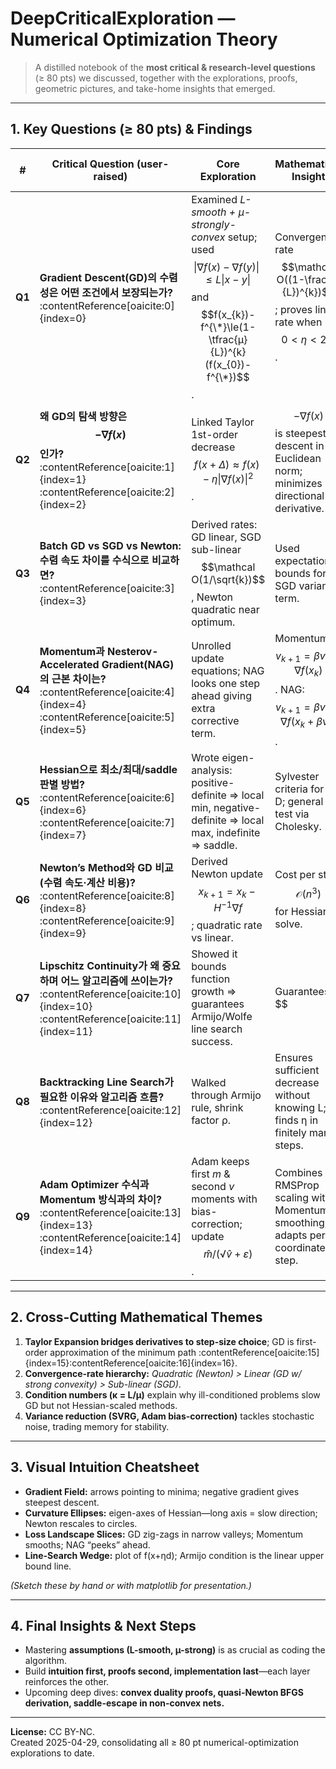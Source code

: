 # DeepCriticalExploration — Numerical Optimization Theory  

> A distilled notebook of the **most critical & research-level questions** (≥ 80 pts) we discussed, together with the explorations, proofs, geometric pictures, and take-home insights that emerged.

---

## 1. Key Questions (≥ 80 pts) & Findings  

| # | Critical Question (user-raised) | Core Exploration | Mathematical Insight | Visual / Geometric Intuition | Final Insight |
|---|---------------------------------|------------------|----------------------|------------------------------|---------------|
| **Q1** | **Gradient Descent(GD)의 수렴성은 어떤 조건에서 보장되는가?** :contentReference[oaicite:0]{index=0} | Examined *L-smooth + µ-strongly-convex* setup; used $$\|\nabla f(x)-\nabla f(y)\|\le L\|x-y\|$$ and $$f(x_{k})-f^{\*}\le(1-\tfrac{µ}{L})^{k}(f(x_{0})-f^{\*})$$. | Convergence rate $$\mathcal O((1-\frac{µ}{L})^{k})$$; proves linear rate when $$0<\eta<2/L$$. | Level-set ellipses shrink homothetically toward the minimizer. | Choice of **step-size** must respect curvature upper bound *(L)* to guarantee descent. |
| **Q2** | **왜 GD의 탐색 방향은 $$-\nabla f(x)$$ 인가?** :contentReference[oaicite:1]{index=1}&#8203;:contentReference[oaicite:2]{index=2} | Linked Taylor 1st-order decrease $$f(x+\Delta)\approx f(x)-\eta\|\nabla f(x)\|^{2}$$. | $$-\nabla f(x)$$ is steepest descent in Euclidean norm; minimizes directional derivative. | Picture the tangent plane—negative gradient points straight “downhill.” | Optimal in first-order sense; other norms give pre-conditioned directions. |
| **Q3** | **Batch GD vs SGD vs Newton: 수렴 속도 차이를 수식으로 비교하면?** :contentReference[oaicite:3]{index=3} | Derived rates: GD linear, SGD sub-linear $$\mathcal O(1/\sqrt{k})$$, Newton quadratic near optimum. | Used expectation bounds for SGD variance term. | Error curve slopes: Newton shoots vertically once close, GD slopes constant, SGD plateaus slowly. | Algorithm choice trades data pass cost vs accuracy. |
| **Q4** | **Momentum과 Nesterov-Accelerated Gradient(NAG)의 근본 차이는?** :contentReference[oaicite:4]{index=4}&#8203;:contentReference[oaicite:5]{index=5} | Unrolled update equations; NAG looks one step ahead giving extra corrective term. | Momentum: $$v_{k+1}=βv_{k}+∇f(x_{k})$$. NAG: $$v_{k+1}=βv_{k}+∇f(x_{k}+βv_{k})$$. | Velocity vector overshoots; NAG “anticipates” curvature. | NAG often converges faster on ravines. |
| **Q5** | **Hessian으로 최소/최대/saddle 판별 방법?** :contentReference[oaicite:6]{index=6}&#8203;:contentReference[oaicite:7]{index=7} | Wrote eigen-analysis: positive-definite ⇒ local min, negative-definite ⇒ local max, indefinite ⇒ saddle. | Sylvester criteria for 2-D; general PD test via Cholesky. | Contour map bends upward/downward along eigen-axes. | Hessian guides second-order methods & curvature-aware step sizes. |
| **Q6** | **Newton’s Method와 GD 비교 (수렴 속도·계산 비용)?** :contentReference[oaicite:8]{index=8}&#8203;:contentReference[oaicite:9]{index=9} | Derived Newton update $$x_{k+1}=x_{k}-H^{-1}\nabla f$$; quadratic rate vs linear. | Cost per step $$\mathcal O(n^{3})$$ for Hessian solve. | Newton “jumps” directly to bottom in quadratic bowl illustration. | Use when dimension moderate or Hessian structure exploitable. |
| **Q7** | **Lipschitz Continuity가 왜 중요하며 어느 알고리즘에 쓰이는가?** :contentReference[oaicite:10]{index=10}&#8203;:contentReference[oaicite:11]{index=11} | Showed it bounds function growth ⇒ guarantees Armijo/Wolfe line search success. | Guarantees $$|f(x)-f(y)|≤L\|x-y\|$$ ⇒ safe step-size upper bound. | Graph curvature bounded by L; prevents “cliffs.” | Key in proofs of GD, Nesterov, Adam convergence. |
| **Q8** | **Backtracking Line Search가 필요한 이유와 알고리즘 흐름?** :contentReference[oaicite:12]{index=12} | Walked through Armijo rule, shrink factor ρ. | Ensures sufficient decrease without knowing L; finds η in finitely many steps. | Visual: progressively shorter jump until touches descent “wedge.” | Makes GD robust to unknown curvature. |
| **Q9** | **Adam Optimizer 수식과 Momentum 방식과의 차이?** :contentReference[oaicite:13]{index=13}&#8203;:contentReference[oaicite:14]{index=14} | Adam keeps first *m* & second *v* moments with bias-correction; update $$\hat m/(√{\hat v}+ε)$$. | Combines RMSProp scaling with Momentum smoothing; adapts per-coordinate step. | Elliptical step sizes shrink in directions with high variance. | Strong on sparse gradients but can diverge without weight decay. |

---

## 2. Cross-Cutting Mathematical Themes  

1. **Taylor Expansion bridges derivatives to step-size choice**; GD is first-order approximation of the minimum path :contentReference[oaicite:15]{index=15}&#8203;:contentReference[oaicite:16]{index=16}.  
2. **Convergence-rate hierarchy:** *Quadratic (Newton) > Linear (GD w/ strong convexity) > Sub-linear (SGD)*.  
3. **Condition numbers (κ = L/µ)** explain why ill-conditioned problems slow GD but not Hessian-scaled methods.  
4. **Variance reduction (SVRG, Adam bias-correction)** tackles stochastic noise, trading memory for stability.  

---

## 3. Visual Intuition Cheatsheet  

- **Gradient Field:** arrows pointing to minima; negative gradient gives steepest descent.  
- **Curvature Ellipses:** eigen-axes of Hessian—long axis = slow direction; Newton rescales to circles.  
- **Loss Landscape Slices:** GD zig-zags in narrow valleys; Momentum smooths; NAG “peeks” ahead.  
- **Line-Search Wedge:** plot of f(x+ηd); Armijo condition is the linear upper bound line.  

*(Sketch these by hand or with matplotlib for presentation.)*

---

## 4. Final Insights & Next Steps  

- Mastering **assumptions (L-smooth, µ-strong)** is as crucial as coding the algorithm.  
- Build **intuition first, proofs second, implementation last**—each layer reinforces the other.  
- Upcoming deep dives: **convex duality proofs, quasi-Newton BFGS derivation, saddle-escape in non-convex nets.**  

---

**License:** CC BY-NC.  
Created 2025-04-29, consolidating all ≥ 80 pt numerical-optimization explorations to date.
